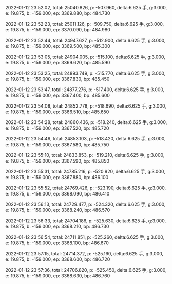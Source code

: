 2022-01-12 23:52:02, total: 25040.826, p: -507.960, delta:6.625 手, g:3.000, e: 19.875, b: -159.000, ep: 3369.880, bp: 484.730

2022-01-12 23:52:23, total: 25011.126, p: -509.750, delta:6.625 手, g:3.000, e: 19.875, b: -159.000, ep: 3370.090, bp: 484.980

2022-01-12 23:52:44, total: 24947.627, p: -512.900, delta:6.625 手, g:3.000, e: 19.875, b: -159.000, ep: 3369.500, bp: 485.300

2022-01-12 23:53:05, total: 24904.005, p: -515.100, delta:6.625 手, g:3.000, e: 19.875, b: -159.000, ep: 3369.620, bp: 485.590

2022-01-12 23:53:25, total: 24893.749, p: -515.770, delta:6.625 手, g:3.000, e: 19.875, b: -159.000, ep: 3367.830, bp: 485.450

2022-01-12 23:53:47, total: 24877.276, p: -517.400, delta:6.625 手, g:3.000, e: 19.875, b: -159.000, ep: 3367.400, bp: 485.600

2022-01-12 23:54:08, total: 24852.778, p: -518.690, delta:6.625 手, g:3.000, e: 19.875, b: -159.000, ep: 3366.510, bp: 485.650

2022-01-12 23:54:28, total: 24860.436, p: -518.240, delta:6.625 手, g:3.000, e: 19.875, b: -159.000, ep: 3367.520, bp: 485.720

2022-01-12 23:54:49, total: 24853.103, p: -518.420, delta:6.625 手, g:3.000, e: 19.875, b: -159.000, ep: 3367.580, bp: 485.750

2022-01-12 23:55:10, total: 24833.853, p: -519.210, delta:6.625 手, g:3.000, e: 19.875, b: -159.000, ep: 3367.590, bp: 485.850

2022-01-12 23:55:31, total: 24785.216, p: -520.920, delta:6.625 手, g:3.000, e: 19.875, b: -159.000, ep: 3367.880, bp: 486.100

2022-01-12 23:55:52, total: 24769.426, p: -523.190, delta:6.625 手, g:3.000, e: 19.875, b: -159.000, ep: 3368.090, bp: 486.410

2022-01-12 23:56:13, total: 24729.477, p: -524.320, delta:6.625 手, g:3.000, e: 19.875, b: -159.000, ep: 3368.240, bp: 486.570

2022-01-12 23:56:33, total: 24704.186, p: -525.630, delta:6.625 手, g:3.000, e: 19.875, b: -159.000, ep: 3368.210, bp: 486.730

2022-01-12 23:56:54, total: 24711.851, p: -525.260, delta:6.625 手, g:3.000, e: 19.875, b: -159.000, ep: 3368.100, bp: 486.670

2022-01-12 23:57:15, total: 24714.372, p: -525.160, delta:6.625 手, g:3.000, e: 19.875, b: -159.000, ep: 3368.600, bp: 486.720

2022-01-12 23:57:36, total: 24706.820, p: -525.450, delta:6.625 手, g:3.000, e: 19.875, b: -159.000, ep: 3368.630, bp: 486.760